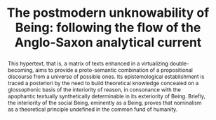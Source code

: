 ---
título: "A incogniscibilidade pós-moderna do Ser"
título-nota: "Esse texto foi gerado automaticamente por um algorítimo com a intenção de ser, além de bastante prolixo, um exemplo de artigo científico. As referências não refletem o pensamento dos autores que aparecem ao longo do texto"
subtítulo: "Seguindo o fluxo da corrente analítica anglo-saxônica" 
title: "The postmodern unknowability of Being: following the flow of the Anglo-Saxon analytical current"
autor:
  nome: Barbara G. Demartini
  titulação: Doutora em Filosofia pela Hill Valley College.
  afiliação: Hill Valley College (bg.demartini@hillvalleycollege.edu).
resumo: Este hipertexto, isto é, matriz de textos potencializados em um duplo-devir virtualizante, visa proporcionar uma combinatória proto-semântica de um discurso proposicional a partir de um universo de possíveis. Sua instauração epistemológica é traçada a posteriori pela necessidade de construir-se um conhecimento teórico escamoteado em uma base glossofônica da interioridade da razão, em conssonância com a textualidade apofântica sinteticamente determinável em sua exterioridade do Ser. De maneira sucinta, a interioridade do Ser social, eminentemente enquanto Ser, prova que o nominalismo enquanto princípio teórico undefineddo fundo comum da umanidade.
palavras-chave: Epistemologia. Dialética. Instituição política. Socio-linguistica.
abstract: This hypertext, that is, a matrix of texts enhanced in a virtualizing double-becoming, aims to provide a proto-semantic combination of a propositional discourse from a universe of possible ones. Its epistemological establishment is traced a posteriori by the need to build theoretical knowledge concealed on a glossophonic basis of the interiority of reason, in consonance with the apophantic textually synthetically determinable in its exteriority of Being. Briefly, the interiority of the social Being, eminently as a Being, proves that nominalism as a theoretical principle undefined in the common fund of humanity.
keywords: Epistemology. Dialectic. Political institution. Socio-linguistics.
agradecimentos: Este simulacro individualizante é uma sátira do discurso hermético pós-moderno e não deve, de forma alguma, ser levado em consideração.
título-referências: Referências
margens:
  superior: 30mm
  inferior: 30mm
  esquerda: 30mm
  direita: 30mm
entrelinhas: 1.3
indentação: 1.3cm
dois-lados: false
---
